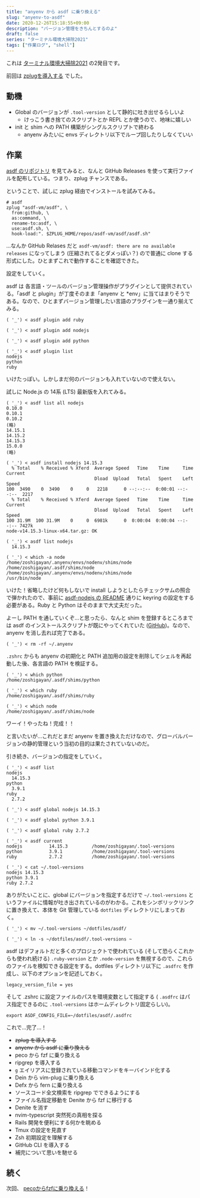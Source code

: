 ```yaml
---
title: "anyenv から asdf に乗り換える"
slug: "anyenv-to-asdf"
date: 2020-12-26T15:18:55+09:00
description: "バージョン管理をきちんとするのよ"
draft: false
series: "ターミナル環境大掃除2021"
tags: ["作業ログ", "shell"]
---
```


これは [ターミナル環境大掃除2021](/renew-terminal-env-2021) の2発目です。

前回は [zplugを導入する](/install-zplug) でした。

## 動機

* Global のバージョンが `.tool-version` として静的に吐き出せるらしいよ
  * けっこう書き捨てのスクリプトとか REPL とか使うので、地味に嬉しい
* init と shim への PATH 構築がシングルスクリプトで終わる
  * anyenv みたいに envs ディレクトリ以下でループ回したりしなくていい

## 作業

[asdf のリポジトリ](https://github.com/asdf-vm/asdf) を見てみると、なんと GitHub Releases を使って実行ファイルを配布している。つまり、zplug チャンスである。

ということで、試しに zplug 経由でインストールを試みてみる。

```
# asdf
zplug "asdf-vm/asdf", \
  from:github, \
  as:command, \
  rename-to:asdf, \
  use:asdf.sh, \
  hook-load:". $ZPLUG_HOME/repos/asdf-vm/asdf/asdf.sh"
```

…なんか GitHub Relases だと `asdf-vm/asdf: there are no available releases` になってしまう (圧縮されてるとダメっぽい？) ので普通に clone する形式にした。ひとまずこれで動作することを確認できた。

設定をしていく。

asdf は 各言語・ツールのバージョン管理操作がプラグインとして提供されている。「asdf と plugin」が丁度そのまま「anyenv と *env」に当てはまりそうである。なので、ひとまずバージョン管理したい言語のプラグインを一通り揃えてみる。

```
( '_') < asdf plugin add ruby

( '_') < asdf plugin add nodejs

( '_') < asdf plugin add python

( '_') < asdf plugin list
nodejs
python
ruby
```

いけたっぽい。しかしまだ何のバージョンも入れていないので使えない。

試しに Node.js の 14系 (LTS) 最新版を入れてみる。

```
( '_') < asdf list all nodejs
0.10.0
0.10.1
0.10.2
(略)
14.15.1
14.15.2
14.15.3
15.0.0
(略)

( '_') < asdf install nodejs 14.15.3
  % Total    % Received % Xferd  Average Speed   Time    Time     Time  Current
                                 Dload  Upload   Total   Spent    Left  Speed
100  3490    0  3490    0     0   2218      0 --:--:--  0:00:01 --:--:--  2217
  % Total    % Received % Xferd  Average Speed   Time    Time     Time  Current
                                 Dload  Upload   Total   Spent    Left  Speed
100 31.9M  100 31.9M    0     0  6981k      0  0:00:04  0:00:04 --:--:-- 7427k
node-v14.15.3-linux-x64.tar.gz: OK

( '_') < asdf list nodejs
  14.15.3

( '_') < which -a node
/home/zoshigayan/.anyenv/envs/nodenv/shims/node
/home/zoshigayan/.asdf/shims/node
/home/zoshigayan/.anyenv/envs/nodenv/shims/node
/usr/bin/node
```

いけた！省略したけど何もしないで install しようとしたらチェックサムの照合で弾かれたので、事前に [asdf-nodejs の README](https://github.com/asdf-vm/asdf-nodejs) 通りに keyring の設定をする必要がある。Ruby と Python はそのままで大丈夫だった。

よーし PATH を通していくぞ…と思ったら、なんと shim を登録するところまでは asdf のインストールスクリプトが既にやってくれていた ([GitHub](https://github.com/asdf-vm/asdf/blob/master/asdf.sh#L29))。なので、anyenv を消し去れば完了である。

```
( '_') < rm -rf ~/.anyenv
```

`.zshrc` からも anyenv の初期化と PATH 追加用の設定を削除してシェルを再起動した後、各言語の PATH を検証する。

```
( '_') < which python
/home/zoshigayan/.asdf/shims/python

( '_') < which ruby
/home/zoshigayan/.asdf/shims/ruby

( '_') < which node
/home/zoshigayan/.asdf/shims/node
```

ワーイ！やったね！完成！！

と言いたいが…これだとまだ anyenv を置き換えただけなので、グローバルバージョンの静的管理という当初の目的は果たされていないのだ。

引き続き、バージョンの指定をしていく。

```
( '_') < asdf list
nodejs
  14.15.3
python
  3.9.1
ruby
  2.7.2

( '_') < asdf global nodejs 14.15.3

( '_') < asdf global python 3.9.1

( '_') < asdf global ruby 2.7.2

( '_') < asdf current
nodejs          14.15.3         /home/zoshigayan/.tool-versions
python          3.9.1           /home/zoshigayan/.tool-versions
ruby            2.7.2           /home/zoshigayan/.tool-versions

( '_') < cat ~/.tool-versions
nodejs 14.15.3
python 3.9.1
ruby 2.7.2
```

ありがたいことに、global にバージョンを指定するだけで `~/.tool-versions` というファイルに情報が吐き出されているのがわかる。これをシンボリックリンクに置き換えて、本体を Git 管理している `dotfiles` ディレクトリにしまっておく。

```
( '_') < mv ~/.tool-versions ~/dotfiles/asdf/

( '_') < ln -s ~/dotfiles/asdf/.tool-versions ~
```

asdf はデフォルトだと多くのプロジェクトで使われている (そして恐らくこれからも使われ続ける) `.ruby-version` とか `.node-version` を無視するので、これらのファイルを検知できる設定をする。dotfiles ディレクトリ以下に `.asdfrc` を作成し、以下のオプションを記述しておく。

```
legacy_version_file = yes
```

そして .zshrc に設定ファイルのパスを環境変数として指定する ( `.asdfrc` はパス指定できるのに `.tool-versions` はホームディレクトリ固定らしい)。

```
export ASDF_CONFIG_FILE=~/dotfiles/asdf/.asdfrc
```

これで…完了…！

* ~~zplug を導入する~~
* ~~anyenv から asdf に乗り換える~~
* peco から fzf に乗り換える
* ripgrep を導入する
* `g` エイリアスに登録されている移動コマンドをキーバインド化する
* Dein から vim-plug に乗り換える
* Defx から fern に乗り換える
* ソースコード全文検索を ripgrep でできるようにする
* ファイル名指定移動を Denite から fzf に移行する
* Denite を消す
* nvim-typescript 突然死の真相を探る
* Rails 開発を便利にする何かを眺める
* Tmux の設定を見直す
* Zsh 初期設定を理解する
* GitHub CLI を導入する
* 補完について思いを馳せる

## 続く

次回、 [pecoからfzfに乗り換える](/peco-to-fzf)！
